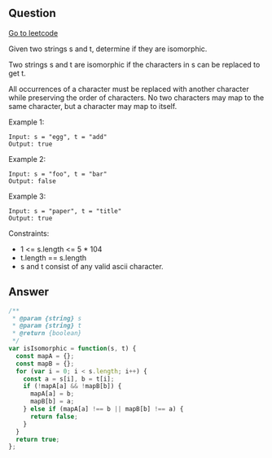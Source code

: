 ## Question

[Go to leetcode]('https://leetcode.com/explore/challenge/card/july-leetcoding-challenge-2021/609/week-2-july-8th-july-14th/3811/')

Given two strings s and t, determine if they are isomorphic.

Two strings s and t are isomorphic if the characters in s can be replaced to get t.

All occurrences of a character must be replaced with another character while preserving the order of characters. No two characters may map to the same character, but a character may map to itself.

Example 1:
```
Input: s = "egg", t = "add"
Output: true
```

Example 2:
```
Input: s = "foo", t = "bar"
Output: false
```

Example 3:
```
Input: s = "paper", t = "title"
Output: true
```

Constraints:

- 1 <= s.length <= 5 * 104
- t.length == s.length
- s and t consist of any valid ascii character.

## Answer

```js
/**
 * @param {string} s
 * @param {string} t
 * @return {boolean}
 */
var isIsomorphic = function(s, t) { 
  const mapA = {};
  const mapB = {};
  for (var i = 0; i < s.length; i++) {
    const a = s[i], b = t[i];
    if (!mapA[a] && !mapB[b]) {
      mapA[a] = b;
      mapB[b] = a;
    } else if (mapA[a] !== b || mapB[b] !== a) {
      return false;
    }
  }
  return true;
};
```